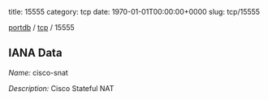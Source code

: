 title: 15555
category: tcp
date: 1970-01-01T00:00:00+0000
slug: tcp/15555

[portdb](/) / [tcp](/category/tcp.html) / 15555


## IANA Data

_Name:_ cisco-snat

_Description:_ Cisco Stateful NAT

